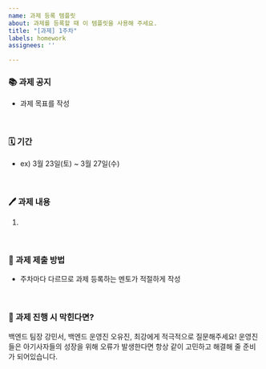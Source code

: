 ```yaml
---
name: 과제 등록 템플릿
about: 과제를 등록할 때 이 템플릿을 사용해 주세요.
title: "[과제] 1주차"
labels: homework
assignees: ''

---
```


### 📚 과제 공지
- 과제 목표를 작성

<br>

### 🗓️ 기간
- ex) 3월 23일(토) ~ 3월 27일(수)


<br>

### 🖊️ 과제 내용
1. 

<br> 

### 📄 과제 제출 방법 

- 주차마다 다르므로 과제 등록하는 멘토가 적절하게 작성


<br>

### 🚨 과제 진행 시 막힌다면?

백엔드 팀장 강민서, 백엔드 운영진 오유진, 최강에게 적극적으로 질문해주세요! 운영진들은 아기사자들의 성장을 위해 오류가 발생한다면 항상 같이 고민하고 해결해 줄 준비가 되어있습니다.
